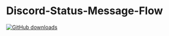 # Discord-Status-Message-Flow
[![GitHub downloads](https://img.shields.io/github/downloads/jungjin0003/Discord-Status-Message-Flow/total.svg?logo=github)](https://github.com/jungjin0003/Discord-Status-Message-Flow/releases)
